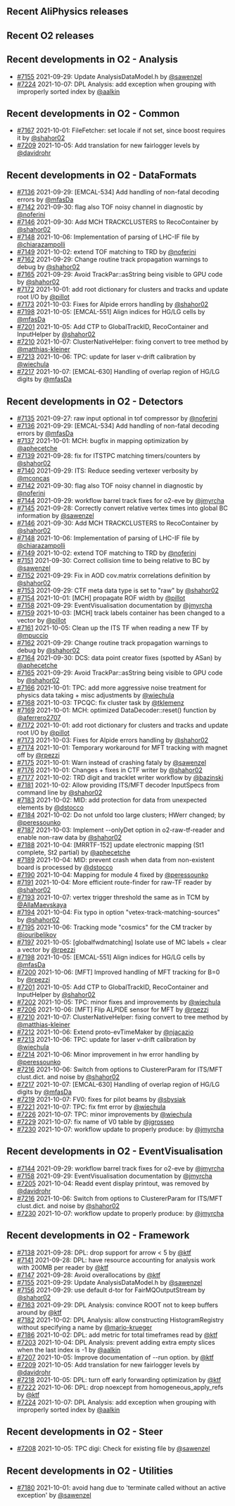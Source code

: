 ## Recent AliPhysics releases
## Recent O2 releases
## Recent developments in O2 - Analysis
- [\#7155](https://github.com/AliceO2Group/AliceO2/pull/7155) 2021-09-29: Update AnalysisDataModel.h by [@sawenzel](https://github.com/sawenzel)
- [\#7224](https://github.com/AliceO2Group/AliceO2/pull/7224) 2021-10-07: DPL Analysis: add exception when grouping with improperly sorted index by [@aalkin](https://github.com/aalkin)
## Recent developments in O2 - Common
- [\#7167](https://github.com/AliceO2Group/AliceO2/pull/7167) 2021-10-01: FileFetcher: set locale if not set, since boost requires it by [@shahor02](https://github.com/shahor02)
- [\#7209](https://github.com/AliceO2Group/AliceO2/pull/7209) 2021-10-05: Add translation for new fairlogger levels by [@davidrohr](https://github.com/davidrohr)
## Recent developments in O2 - DataFormats
- [\#7136](https://github.com/AliceO2Group/AliceO2/pull/7136) 2021-09-29: [EMCAL-534] Add handling of non-fatal decoding errors by [@mfasDa](https://github.com/mfasDa)
- [\#7142](https://github.com/AliceO2Group/AliceO2/pull/7142) 2021-09-30: flag also TOF noisy channel in diagnostic by [@noferini](https://github.com/noferini)
- [\#7146](https://github.com/AliceO2Group/AliceO2/pull/7146) 2021-09-30: Add MCH TRACKCLUSTERS to RecoContainer by [@shahor02](https://github.com/shahor02)
- [\#7148](https://github.com/AliceO2Group/AliceO2/pull/7148) 2021-10-06: Implementation of parsing of LHC-IF file by [@chiarazampolli](https://github.com/chiarazampolli)
- [\#7149](https://github.com/AliceO2Group/AliceO2/pull/7149) 2021-10-02: extend TOF matching to TRD by [@noferini](https://github.com/noferini)
- [\#7162](https://github.com/AliceO2Group/AliceO2/pull/7162) 2021-09-29: Change routine track propagation warnings to debug by [@shahor02](https://github.com/shahor02)
- [\#7165](https://github.com/AliceO2Group/AliceO2/pull/7165) 2021-09-29: Avoid TrackPar::asString being visible to GPU code by [@shahor02](https://github.com/shahor02)
- [\#7172](https://github.com/AliceO2Group/AliceO2/pull/7172) 2021-10-01: add root dictionary for clusters and tracks and update root I/O by [@pillot](https://github.com/pillot)
- [\#7173](https://github.com/AliceO2Group/AliceO2/pull/7173) 2021-10-03: Fixes for Alpide errors handling by [@shahor02](https://github.com/shahor02)
- [\#7198](https://github.com/AliceO2Group/AliceO2/pull/7198) 2021-10-05: [EMCAL-551] Align indices for HG/LG cells by [@mfasDa](https://github.com/mfasDa)
- [\#7201](https://github.com/AliceO2Group/AliceO2/pull/7201) 2021-10-05: Add CTP to GlobalTrackID, RecoContainer and InputHelper by [@shahor02](https://github.com/shahor02)
- [\#7210](https://github.com/AliceO2Group/AliceO2/pull/7210) 2021-10-07: ClusterNativeHelper: fixing convert to tree method by [@matthias-kleiner](https://github.com/matthias-kleiner)
- [\#7213](https://github.com/AliceO2Group/AliceO2/pull/7213) 2021-10-06: TPC: update for laser v-drift calibration by [@wiechula](https://github.com/wiechula)
- [\#7217](https://github.com/AliceO2Group/AliceO2/pull/7217) 2021-10-07: [EMCAL-630] Handling of overlap region of HG/LG digits by [@mfasDa](https://github.com/mfasDa)
## Recent developments in O2 - Detectors
- [\#7135](https://github.com/AliceO2Group/AliceO2/pull/7135) 2021-09-27: raw input optional in tof compressor by [@noferini](https://github.com/noferini)
- [\#7136](https://github.com/AliceO2Group/AliceO2/pull/7136) 2021-09-29: [EMCAL-534] Add handling of non-fatal decoding errors by [@mfasDa](https://github.com/mfasDa)
- [\#7137](https://github.com/AliceO2Group/AliceO2/pull/7137) 2021-10-01: MCH: bugfix in mapping optimization by [@aphecetche](https://github.com/aphecetche)
- [\#7139](https://github.com/AliceO2Group/AliceO2/pull/7139) 2021-09-28: fix for ITSTPC matching timers/counters by [@shahor02](https://github.com/shahor02)
- [\#7140](https://github.com/AliceO2Group/AliceO2/pull/7140) 2021-09-29: ITS: Reduce seeding vertexer verbosity by [@mconcas](https://github.com/mconcas)
- [\#7142](https://github.com/AliceO2Group/AliceO2/pull/7142) 2021-09-30: flag also TOF noisy channel in diagnostic by [@noferini](https://github.com/noferini)
- [\#7144](https://github.com/AliceO2Group/AliceO2/pull/7144) 2021-09-29: workflow barrel track fixes for o2-eve by [@jmyrcha](https://github.com/jmyrcha)
- [\#7145](https://github.com/AliceO2Group/AliceO2/pull/7145) 2021-09-28: Correctly convert relative vertex times into global BC information by [@sawenzel](https://github.com/sawenzel)
- [\#7146](https://github.com/AliceO2Group/AliceO2/pull/7146) 2021-09-30: Add MCH TRACKCLUSTERS to RecoContainer by [@shahor02](https://github.com/shahor02)
- [\#7148](https://github.com/AliceO2Group/AliceO2/pull/7148) 2021-10-06: Implementation of parsing of LHC-IF file by [@chiarazampolli](https://github.com/chiarazampolli)
- [\#7149](https://github.com/AliceO2Group/AliceO2/pull/7149) 2021-10-02: extend TOF matching to TRD by [@noferini](https://github.com/noferini)
- [\#7151](https://github.com/AliceO2Group/AliceO2/pull/7151) 2021-09-30: Correct collision time to being relative to BC by [@sawenzel](https://github.com/sawenzel)
- [\#7152](https://github.com/AliceO2Group/AliceO2/pull/7152) 2021-09-29: Fix in AOD cov.matrix correlations definition by [@shahor02](https://github.com/shahor02)
- [\#7153](https://github.com/AliceO2Group/AliceO2/pull/7153) 2021-09-29: CTF meta data type is set to "raw" by [@shahor02](https://github.com/shahor02)
- [\#7154](https://github.com/AliceO2Group/AliceO2/pull/7154) 2021-10-01: [MCH] propagate ROF width by [@pillot](https://github.com/pillot)
- [\#7158](https://github.com/AliceO2Group/AliceO2/pull/7158) 2021-09-29: EventVisualisation documentation by [@jmyrcha](https://github.com/jmyrcha)
- [\#7159](https://github.com/AliceO2Group/AliceO2/pull/7159) 2021-10-03: [MCH] track labels container has been changed to a vector by [@pillot](https://github.com/pillot)
- [\#7161](https://github.com/AliceO2Group/AliceO2/pull/7161) 2021-10-05: Clean up the ITS TF when reading a new TF by [@mpuccio](https://github.com/mpuccio)
- [\#7162](https://github.com/AliceO2Group/AliceO2/pull/7162) 2021-09-29: Change routine track propagation warnings to debug by [@shahor02](https://github.com/shahor02)
- [\#7164](https://github.com/AliceO2Group/AliceO2/pull/7164) 2021-09-30: DCS: data point creator fixes (spotted by ASan) by [@aphecetche](https://github.com/aphecetche)
- [\#7165](https://github.com/AliceO2Group/AliceO2/pull/7165) 2021-09-29: Avoid TrackPar::asString being visible to GPU code by [@shahor02](https://github.com/shahor02)
- [\#7166](https://github.com/AliceO2Group/AliceO2/pull/7166) 2021-10-01: TPC: add more aggressive noise treatment for physics data taking + misc adjustments by [@wiechula](https://github.com/wiechula)
- [\#7168](https://github.com/AliceO2Group/AliceO2/pull/7168) 2021-10-03: TPCQC: fix cluster task by [@tklemenz](https://github.com/tklemenz)
- [\#7169](https://github.com/AliceO2Group/AliceO2/pull/7169) 2021-10-01: MCH: optimized DataDecoder::reset() function by [@aferrero2707](https://github.com/aferrero2707)
- [\#7172](https://github.com/AliceO2Group/AliceO2/pull/7172) 2021-10-01: add root dictionary for clusters and tracks and update root I/O by [@pillot](https://github.com/pillot)
- [\#7173](https://github.com/AliceO2Group/AliceO2/pull/7173) 2021-10-03: Fixes for Alpide errors handling by [@shahor02](https://github.com/shahor02)
- [\#7174](https://github.com/AliceO2Group/AliceO2/pull/7174) 2021-10-01: Temporary workaround for MFT tracking with magnet off by [@rpezzi](https://github.com/rpezzi)
- [\#7175](https://github.com/AliceO2Group/AliceO2/pull/7175) 2021-10-01: Warn instead of crashing fataly by [@sawenzel](https://github.com/sawenzel)
- [\#7176](https://github.com/AliceO2Group/AliceO2/pull/7176) 2021-10-01: Changes + fixes in CTF writer by [@shahor02](https://github.com/shahor02)
- [\#7177](https://github.com/AliceO2Group/AliceO2/pull/7177) 2021-10-02: TRD digit and tracklet writer workflow by [@bazinski](https://github.com/bazinski)
- [\#7181](https://github.com/AliceO2Group/AliceO2/pull/7181) 2021-10-02: Allow providing ITS/MFT decoder InputSpecs from command line by [@shahor02](https://github.com/shahor02)
- [\#7183](https://github.com/AliceO2Group/AliceO2/pull/7183) 2021-10-02: MID: add protection for data from unexpected elements by [@dstocco](https://github.com/dstocco)
- [\#7184](https://github.com/AliceO2Group/AliceO2/pull/7184) 2021-10-02: Do not unfold too large clusters; HWerr changed; by [@peressounko](https://github.com/peressounko)
- [\#7187](https://github.com/AliceO2Group/AliceO2/pull/7187) 2021-10-03: Implement --onlyDet option in o2-raw-tf-reader and enable non-raw data by [@shahor02](https://github.com/shahor02)
- [\#7188](https://github.com/AliceO2Group/AliceO2/pull/7188) 2021-10-04: [MRRTF-152] update electronic mapping (St1 complete, St2 partial) by [@aphecetche](https://github.com/aphecetche)
- [\#7189](https://github.com/AliceO2Group/AliceO2/pull/7189) 2021-10-04: MID: prevent crash when data from non-existent board is processed by [@dstocco](https://github.com/dstocco)
- [\#7190](https://github.com/AliceO2Group/AliceO2/pull/7190) 2021-10-04: Mapping for module 4 fixed by [@peressounko](https://github.com/peressounko)
- [\#7191](https://github.com/AliceO2Group/AliceO2/pull/7191) 2021-10-04: More efficient route-finder for raw-TF reader by [@shahor02](https://github.com/shahor02)
- [\#7193](https://github.com/AliceO2Group/AliceO2/pull/7193) 2021-10-07: vertex trigger threshold  the same as in  TCM by [@AllaMaevskaya](https://github.com/AllaMaevskaya)
- [\#7194](https://github.com/AliceO2Group/AliceO2/pull/7194) 2021-10-04: Fix typo in option "vetex-track-matching-sources" by [@shahor02](https://github.com/shahor02)
- [\#7195](https://github.com/AliceO2Group/AliceO2/pull/7195) 2021-10-06: Tracking mode "cosmics" for the CM tracker by [@iouribelikov](https://github.com/iouribelikov)
- [\#7197](https://github.com/AliceO2Group/AliceO2/pull/7197) 2021-10-05: [globalfwdmatching] Isolate use of MC labels + clear a vector by [@rpezzi](https://github.com/rpezzi)
- [\#7198](https://github.com/AliceO2Group/AliceO2/pull/7198) 2021-10-05: [EMCAL-551] Align indices for HG/LG cells by [@mfasDa](https://github.com/mfasDa)
- [\#7200](https://github.com/AliceO2Group/AliceO2/pull/7200) 2021-10-06: [MFT] Improved handling of MFT tracking for B=0 by [@rpezzi](https://github.com/rpezzi)
- [\#7201](https://github.com/AliceO2Group/AliceO2/pull/7201) 2021-10-05: Add CTP to GlobalTrackID, RecoContainer and InputHelper by [@shahor02](https://github.com/shahor02)
- [\#7202](https://github.com/AliceO2Group/AliceO2/pull/7202) 2021-10-05: TPC: minor fixes and improvements by [@wiechula](https://github.com/wiechula)
- [\#7206](https://github.com/AliceO2Group/AliceO2/pull/7206) 2021-10-06: [MFT] Flip ALPIDE sensor for MFT by [@rpezzi](https://github.com/rpezzi)
- [\#7210](https://github.com/AliceO2Group/AliceO2/pull/7210) 2021-10-07: ClusterNativeHelper: fixing convert to tree method by [@matthias-kleiner](https://github.com/matthias-kleiner)
- [\#7212](https://github.com/AliceO2Group/AliceO2/pull/7212) 2021-10-06: Extend proto-evTimeMaker by [@njacazio](https://github.com/njacazio)
- [\#7213](https://github.com/AliceO2Group/AliceO2/pull/7213) 2021-10-06: TPC: update for laser v-drift calibration by [@wiechula](https://github.com/wiechula)
- [\#7214](https://github.com/AliceO2Group/AliceO2/pull/7214) 2021-10-06: Minor improvement in hw error handling by [@peressounko](https://github.com/peressounko)
- [\#7216](https://github.com/AliceO2Group/AliceO2/pull/7216) 2021-10-06: Switch from options to ClustererParam for ITS/MFT clust.dict. and noise by [@shahor02](https://github.com/shahor02)
- [\#7217](https://github.com/AliceO2Group/AliceO2/pull/7217) 2021-10-07: [EMCAL-630] Handling of overlap region of HG/LG digits by [@mfasDa](https://github.com/mfasDa)
- [\#7219](https://github.com/AliceO2Group/AliceO2/pull/7219) 2021-10-07: FV0: fixes for pilot beams by [@sbysiak](https://github.com/sbysiak)
- [\#7221](https://github.com/AliceO2Group/AliceO2/pull/7221) 2021-10-07: TPC: fix fmt error by [@wiechula](https://github.com/wiechula)
- [\#7226](https://github.com/AliceO2Group/AliceO2/pull/7226) 2021-10-07: TPC: minor improvements by [@wiechula](https://github.com/wiechula)
- [\#7229](https://github.com/AliceO2Group/AliceO2/pull/7229) 2021-10-07: fix name of V0 table by [@jgrosseo](https://github.com/jgrosseo)
- [\#7230](https://github.com/AliceO2Group/AliceO2/pull/7230) 2021-10-07: workflow update to properly produce: by [@jmyrcha](https://github.com/jmyrcha)
## Recent developments in O2 - EventVisualisation
- [\#7144](https://github.com/AliceO2Group/AliceO2/pull/7144) 2021-09-29: workflow barrel track fixes for o2-eve by [@jmyrcha](https://github.com/jmyrcha)
- [\#7158](https://github.com/AliceO2Group/AliceO2/pull/7158) 2021-09-29: EventVisualisation documentation by [@jmyrcha](https://github.com/jmyrcha)
- [\#7205](https://github.com/AliceO2Group/AliceO2/pull/7205) 2021-10-04: Readd event display printout, was removed by [@davidrohr](https://github.com/davidrohr)
- [\#7216](https://github.com/AliceO2Group/AliceO2/pull/7216) 2021-10-06: Switch from options to ClustererParam for ITS/MFT clust.dict. and noise by [@shahor02](https://github.com/shahor02)
- [\#7230](https://github.com/AliceO2Group/AliceO2/pull/7230) 2021-10-07: workflow update to properly produce: by [@jmyrcha](https://github.com/jmyrcha)
## Recent developments in O2 - Framework
- [\#7138](https://github.com/AliceO2Group/AliceO2/pull/7138) 2021-09-28: DPL: drop support for arrow < 5 by [@ktf](https://github.com/ktf)
- [\#7141](https://github.com/AliceO2Group/AliceO2/pull/7141) 2021-09-28: DPL: have resource accounting for analysis work with 200MB per reader by [@ktf](https://github.com/ktf)
- [\#7147](https://github.com/AliceO2Group/AliceO2/pull/7147) 2021-09-28: Avoid overallocations by [@ktf](https://github.com/ktf)
- [\#7155](https://github.com/AliceO2Group/AliceO2/pull/7155) 2021-09-29: Update AnalysisDataModel.h by [@sawenzel](https://github.com/sawenzel)
- [\#7156](https://github.com/AliceO2Group/AliceO2/pull/7156) 2021-09-29: use default d-tor for FairMQOutputStream by [@shahor02](https://github.com/shahor02)
- [\#7163](https://github.com/AliceO2Group/AliceO2/pull/7163) 2021-09-29: DPL Analysis: convince ROOT not to keep buffers around by [@ktf](https://github.com/ktf)
- [\#7182](https://github.com/AliceO2Group/AliceO2/pull/7182) 2021-10-02: DPL Analysis: allow constructing HistogramRegistry without specifying a name by [@mario-krueger](https://github.com/mario-krueger)
- [\#7186](https://github.com/AliceO2Group/AliceO2/pull/7186) 2021-10-02: DPL: add metric for total timeframes read by [@ktf](https://github.com/ktf)
- [\#7203](https://github.com/AliceO2Group/AliceO2/pull/7203) 2021-10-04: DPL Analysis: prevent adding extra empty slices when the last index is -1 by [@aalkin](https://github.com/aalkin)
- [\#7207](https://github.com/AliceO2Group/AliceO2/pull/7207) 2021-10-05: Improve documentation of --run option. by [@ktf](https://github.com/ktf)
- [\#7209](https://github.com/AliceO2Group/AliceO2/pull/7209) 2021-10-05: Add translation for new fairlogger levels by [@davidrohr](https://github.com/davidrohr)
- [\#7218](https://github.com/AliceO2Group/AliceO2/pull/7218) 2021-10-05: DPL: turn off early forwarding optimization by [@ktf](https://github.com/ktf)
- [\#7222](https://github.com/AliceO2Group/AliceO2/pull/7222) 2021-10-06: DPL: drop noexcept from homogeneous_apply_refs by [@ktf](https://github.com/ktf)
- [\#7224](https://github.com/AliceO2Group/AliceO2/pull/7224) 2021-10-07: DPL Analysis: add exception when grouping with improperly sorted index by [@aalkin](https://github.com/aalkin)
## Recent developments in O2 - Steer
- [\#7208](https://github.com/AliceO2Group/AliceO2/pull/7208) 2021-10-05: TPC digi: Check for existing file by [@sawenzel](https://github.com/sawenzel)
## Recent developments in O2 - Utilities
- [\#7180](https://github.com/AliceO2Group/AliceO2/pull/7180) 2021-10-01: avoid hang due to 'terminate called without an active exception' by [@sawenzel](https://github.com/sawenzel)

